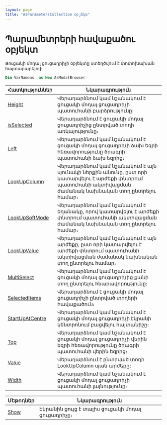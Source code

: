 ```yaml
---
layout: page
title: "AsParametersCollection օբյեկտ"
---
```




# Պարամետրերի հավաքածու օբյեկտ 
Ցուցակի մոդալ ցուցադրիչի օբյեկտը ստեղծվում է փոփոխախան հայտարարելով։

``` vb
Dim VarNameas  as New AsModalBrowser
```


| Հատկություններ | Նկարագրություն |
|--|--|
| [Height](AsModalBrowser/Height.md) | Վերադարձնում կամ նշանակում է ցուցակի մոդալ ցուցադրիչի պատուհանի բարձրությունը։ |
| [isSelected](AsModalBrowser/isSelected.md) | Վերադարձնում է ցուցակի մոդալ ցուցադրիչից ընտրված տողի առկայությունը։ |
| [Left](AsModalBrowser/Left.md) | Վերադարձնում կամ նշանակում է ցուցակի մոդալ ցուցադրիչի ձախ եզրի հեռավորությունը ծրագրի պատուհանի ձախ եզրից։ |
| [LookUpColumn](AsModalBrowser/LookUpColumn.md) | Վերադարձնում կամ նշանակում է այն սյունակի ներքին անունը, ըստ որի կատարվելու է արժեքի փնտրում պատուհանի ակտիվացման ժամանակ նախնական տող ընտրելու համար։ |
| [LookUpSoftMode](AsModalBrowser/LookUpSoftMode.md) | Վերադարձնում կամ նշանակում է եղանակը, որով կատարվելու է արժեքի փնտրում պատուհանի ակտիվացման ժամանակ նախնական տող ընտրելու համար։ |
| [LookUpValue](AsModalBrowser/LookUpValue.md) | Վերադարձնում կամ նշանակում է այն արժեքը, ըստ որի կատարվելու է արժեքի փնտրում պատուհանի ակտիվացման ժամանակ նախնական տող ընտրելու համար։ |
| [MultiSelect](AsModalBrowser/MultiSelect.md) | Վերադարձնում կամ նշանակում է ցուցակի մոդալ ցուցադրիչից քանի տող ընտրելու հնարավորությունը։ |
| [SelectedItems](AsModalBrowser/SelectedItems.md) | Վերադարձնում է ցուցակի մոդալ ցուցադրիչի ընտրված տողերի հավաքածուն։ |
| [StartUpAtCentre](AsModalBrowser/StartUpAtCentre.md) | Վերադարձնում կամ նշանակում է ցուցակի մոդալ ցուցադրիչի էկրանի կենտրոնում բացվելու հայտանիշը։ |
| [Top](AsModalBrowser/Top.md) | Վերադարձնում կամ նշանակում է ցուցակի մոդալ ցուցադրիչի վերին եզրի հեռավորությունը ծրագրի պատուհանի վերին եզրից։  |
| [Value](AsModalBrowser/Value.md) | Վերադարձնում է ընտրված տողի [LookUpColumn](AsModalBrowser/LookUpColumn.md) սյան արժեքը։ |
| [Width](AsModalBrowser/Width.md) | Վերադարձնում կամ նշանակում է ցուցակի մոդալ ցուցադրիչի պատուհանի լայնությունը։ |




| Մեթոդներ | Նկարագրություն |
|--|--|
| [Show](AsModalBrowser/Show.md) | Էկրանին ցույց է տալիս ցուցակի մոդալ ցուցադրիչը։ |



